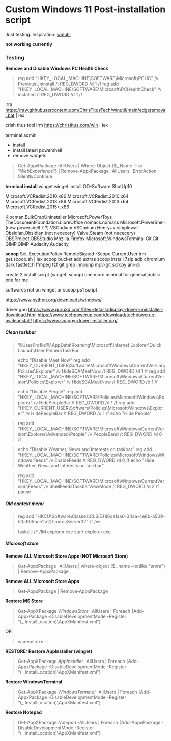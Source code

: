 # Custom Windows 11 Post-installation script
Just testing.
Inspiration: [winutil](https://github.com/ChrisTitusTech/winutil)

**not working currently**
### Testing

**Remove and Disable Windows PC Health Check**
>reg add "HKEY_LOCAL_MACHINE\SOFTWARE\Microsoft\PCHC" /v PreviousUninstall /t REG_DWORD /d 1 /f
>reg add "HKEY_LOCAL_MACHINE\SOFTWARE\Microsoft\PCHealthCheck" /v installed /t REG_DWORD /d 1 /f

irm https://raw.githubusercontent.com/ChrisTitusTech/winutil/main/edgeremoval.bat | iex

crish titus tool irm https://christitus.com/win | iex

terminal admin
- install 
- install latest powershell
- remove widgets
>Get-AppxPackage -AllUsers | Where-Object {$_.Name -like "*WebExperience*"} | Remove-AppxPackage -AllUsers -ErrorAction SilentlyContinue



**terminal install**
winget
winget install OO-Software.ShutUp10   

Microsoft.VCRedist.2010.x86 Microsoft.VCRedist.2010.x64 Microsoft.VCRedist.2013.x86 Microsoft.VCRedist.2013.x64 Microsoft.VCRedist.2015+.x86

Klocman.BulkCrapUninstaller
Microsoft.PowerToys
TheDocumentFoundation.LibreOffice
nomacs.nomacs
Microsoft.PowerShell (new powershell 7 ?)
VSCodium.VSCodium
Henry++.simplewall
Obsidian.Obsidian (not nececery)
Valve.Steam (not nececery)
OBSProject.OBSStudio
Mozilla.Firefox
Microsoft.WindowsTerminal
Git.Git
GIMP.GIMP
Audacity.Audacity

**scoop**
Set-ExecutionPolicy RemoteSigned -Scope CurrentUser
irm get.scoop.sh | iex
scoop bucket add extras
scoop install 7zip adb chromium dark fastfetch ffmpeg fzf git grep innounp mpv-git scrcpy ani-cli

create 2 install scirpt (winget, scoop) one more minimal for general public one for me

softwares not on winget or scoop
ps1 script

https://www.python.org/downloads/windows/

driver gpu 
https://www.guru3d.com/files-details/display-driver-uninstaller-download.html
https://www.techpowerup.com/download/techpowerup-nvcleanstall/
https://www.snappy-driver-installer.org/

##### Clean taskbar
>%UserProfile%\AppData\Roaming\Microsoft\Internet Explorer\Quick Launch\User Pinned\TaskBar

>echo "Disable Meet Now"
>reg add "HKEY_CURRENT_USER\Software\Microsoft\Windows\CurrentVersion\Policies\Explorer" /v HideSCAMeetNow /t REG_DWORD /d 1 /f
>reg add "HKEY_LOCAL_MACHINE\SOFTWARE\Microsoft\Windows\CurrentVersion\Policies\Explorer" /v HideSCAMeetNow /t REG_DWORD /d 1 /f

>echo "Disable People"
>reg add "HKEY_LOCAL_MACHINE\SOFTWARE\Policies\Microsoft\Windows\Explorer" /v HidePeopleBar /t REG_DWORD /d 1 /f
>reg add "HKEY_CURRENT_USER\Software\Policies\Microsoft\Windows\Explorer" /v HidePeopleBar /t REG_DWORD /d 1 /f
>echo "Hide People"

>reg add "HKEY_LOCAL_MACHINE\SOFTWARE\Microsoft\Windows\CurrentVersion\Explorer\Advanced\People" /v PeopleBand /t REG_DWORD /d 0 /f

>echo "Disable Weather, News and Interests on taskbar"
>reg add "HKEY_LOCAL_MACHINE\SOFTWARE\Policies\Microsoft\Windows\Windows Feeds" /v EnableFeeds /t REG_DWORD /d 0 /f
>echo "Hide Weather, News and Interests on taskbar"

>reg add "HKEY_LOCAL_MACHINE\SOFTWARE\Microsoft\Windows\CurrentVersion\Feeds" /v ShellFeedsTaskbarViewMode /t REG_DWORD /d 2 /f
>pause

##### Old context menu
>reg add "HKCU\Software\Classes\CLSID\{86ca1aa0-34aa-4e8b-a509-50c905bae2a2}\InprocServer32" /f /ve
>
>taskkill /F /IM explorer.exe
>start explorer.exe


##### Microsoft store
**Remove ALL Microsoft Store Apps (NOT Microsoft Store)**
>Get-AppxPackage -AllUsers | where-object {$_.name –notlike "*store*"} | Remove-AppxPackage

**Remove ALL Microsoft Store Apps**
>Get-AppxPackage | Remove-AppxPackage

**Restore MS Store**
>Get-AppXPackage *WindowsStore* -AllUsers | Foreach {Add-AppxPackage -DisableDevelopmentMode -Register “$($_.InstallLocation)\AppXManifest.xml”}

OR

>wsreset.exe -i

**RESTORE:**
**Restore AppInstaller (winget)**
>Get-AppXPackage *AppInstaller* -AllUsers | Foreach {Add-AppxPackage -DisableDevelopmentMode -Register “$($_.InstallLocation)\AppXManifest.xml”}

**Restore WindowsTerminal**
>Get-AppXPackage *WindowsTerminal* -AllUsers | Foreach {Add-AppxPackage -DisableDevelopmentMode -Register “$($_.InstallLocation)\AppXManifest.xml”}

**Restore Notepad**
>Get-AppXPackage *Notepad* -AllUsers | Foreach {Add-AppxPackage -DisableDevelopmentMode -Register “$($_.InstallLocation)\AppXManifest.xml”}